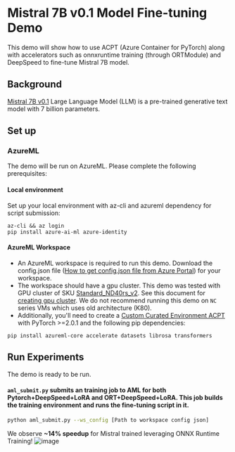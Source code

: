 # Mistral 7B v0.1 Model Fine-tuning Demo

This demo will show how to use ACPT (Azure Container for PyTorch) along with accelerators such as onnxruntime training (through ORTModule) and DeepSpeed to fine-tune Mistral 7B model.

## Background

[Mistral 7B v0.1](https://mistral.ai/news/announcing-mistral-7b/) Large Language Model (LLM) is a pre-trained generative text model with 7 billion parameters.

## Set up

### AzureML
The demo will be run on AzureML. Please complete the following prerequisites:

#### Local environment
Set up your local environment with az-cli and azureml dependency for script submission:

```
az-cli && az login
pip install azure-ai-ml azure-identity
```

#### AzureML Workspace
- An AzureML workspace is required to run this demo. Download the config.json file ([How to get config.json file from Azure Portal](https://docs.microsoft.com/en-us/azure/machine-learning/how-to-configure-environment#workspace)) for your workspace.
- The workspace should have a gpu cluster. This demo was tested with GPU cluster of SKU [Standard_ND40rs_v2](https://docs.microsoft.com/en-us/azure/virtual-machines/ndv2-series). See this document for [creating gpu cluster](https://docs.microsoft.com/en-us/azure/machine-learning/how-to-create-attach-compute-cluster?tabs=python). We do not recommend running this demo on `NC` series VMs which uses old architecture (K80).
- Additionally, you'll need to create a [Custom Curated Environment ACPT](https://learn.microsoft.com/en-us/azure/machine-learning/resource-curated-environments) with PyTorch >=2.0.1 and the following pip dependencies:
```
pip install azureml-core accelerate datasets librosa transformers
```

## Run Experiments
The demo is ready to be run.

#### `aml_submit.py` submits an training job to AML for both Pytorch+DeepSpeed+LoRA and ORT+DeepSpeed+LoRA. This job builds the training environment and runs the fine-tuning script in it.

```bash
python aml_submit.py --ws_config [Path to workspace config json]
```

We observe **~14% speedup** for Mistral trained leveraging ONNX Runtime Training!
![image](https://github.com/microsoft/onnxruntime-training-examples/assets/31260940/305dc251-0ece-434c-9ae5-cb409711e300)

